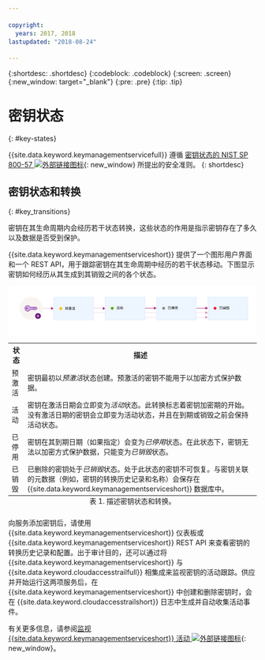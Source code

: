 ```yaml
---

copyright:
  years: 2017, 2018
lastupdated: "2018-08-24"

---
```


{:shortdesc: .shortdesc}
{:codeblock: .codeblock}
{:screen: .screen}
{:new_window: target="_blank"}
{:pre: .pre}
{:tip: .tip}

# 密钥状态
{: #key-states}

{{site.data.keyword.keymanagementservicefull}} 遵循 [ 密钥状态的 NIST SP 800-57 ![外部链接图标](../../../icons/launch-glyph.svg "外部链接图标")](http://nvlpubs.nist.gov/nistpubs/SpecialPublications/NIST.SP.800-57pt1r4.pdf){: new_window} 所提出的安全准则。
{: shortdesc}

## 密钥状态和转换
{: #key_transitions}

密钥在其生命周期内会经历若干状态转换，这些状态的作用是指示密钥存在了多久以及数据是否受到保护。 

{{site.data.keyword.keymanagementserviceshort}} 提供了一个图形用户界面和一个 REST API，用于跟踪密钥在其生命周期中经历的若干状态移动。下图显示密钥如何经历从其生成到其销毁之间的各个状态。

![该图显示与以下定义表中所述相同的组件。](../images/key-states_min.svg)

<table>
  <tr>
    <th>状态</th>
    <th>描述</th>
  </tr>
  <tr>
    <td>预激活</td>
    <td>密钥最初以<i>预激活</i>状态创建。预激活的密钥不能用于以加密方式保护数据。</td>
  </tr>
  <tr>
    <td>活动</td>
    <td>密钥在激活日期会立即变为<i>活动</i>状态。此转换标志着密钥加密期的开始。没有激活日期的密钥会立即变为活动状态，并且在到期或销毁之前会保持活动状态。</td>
  </tr>
  <tr>
    <td>已停用</td>
    <td>密钥在其到期日期（如果指定）会变为<i>已停用</i>状态。在此状态下，密钥无法以加密方式保护数据，只能变为<i>已销毁</i>状态。</td>
  </tr>
  <tr>
    <td>已销毁</td>
    <td>已删除的密钥处于<i>已销毁</i>状态。处于此状态的密钥不可恢复。与密钥关联的元数据（例如，密钥的转换历史记录和名称）会保存在 {{site.data.keyword.keymanagementserviceshort}} 数据库中。</td>
  </tr>
  <caption style="caption-side:bottom;">表 1. 描述密钥状态和转换。</caption>
</table>

向服务添加密钥后，请使用 {{site.data.keyword.keymanagementserviceshort}} 仪表板或 {{site.data.keyword.keymanagementserviceshort}} REST API 来查看密钥的转换历史记录和配置。出于审计目的，还可以通过将 {{site.data.keyword.keymanagementserviceshort}} 与 {{site.data.keyword.cloudaccesstrailfull}} 相集成来监视密钥的活动跟踪。供应并开始运行这两项服务后，在 {{site.data.keyword.keymanagementserviceshort}} 中创建和删除密钥时，会在 {{site.data.keyword.cloudaccesstrailshort}} 日志中生成并自动收集活动事件。 

有关更多信息，请参阅[监视 {{site.data.keyword.keymanagementserviceshort}} 活动 ![外部链接图标](../../../icons/launch-glyph.svg "外部链接图标")](/docs/services/cloud-activity-tracker/services/security_svcs.html#key_protect){: new_window}。

